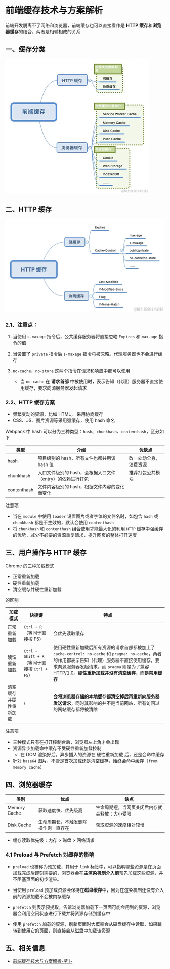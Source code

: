 # 前端缓存技术与方案解析

前端开发脱离不了网络和浏览器，前端缓存也可以直接看作是 **HTTP 缓存**和**浏览器缓存**的结合，两者是相辅相成的关系

## 一、缓存分类

![](images/cacheType.png)

## 二、HTTP 缓存

![](images/httpCache.png)

### 2.1、注意点：

1. 当使用 `s-maxage` 指令后，公共缓存服务器将直接忽略 `Expires` 和 `max-age` 指令的值

2. 当设置了 `private` 指令后 `s-maxage` 指令将被忽略。代理服务器也不会进行缓存

3. `no-cache`、`no-store` 这两个指令在请求和响应中都可以使用
   - 当 `no-cache` 在 **请求首部** 中被使用时，表示告知（代理）服务器不直接使用缓存，要求向源服务器发起请求

### 2.2、HTTP 缓存方案

- 频繁变动的资源，比如 HTML， 采用协商缓存
- CSS、JS、图片资源等采用强缓存，使用 hash 命名

Webpack 中 hash 可以分为三种类型：`hash`、`chunkhash`、`contenthash`，区分如下

| 类型        | 介绍                                                       | 优缺点                 |
| ----------- | ---------------------------------------------------------- | ---------------------- |
| hash        | 项目级别的 hash，所有文件也都共用该 hash 值                | 改一处动全身，浪费资源 |
| chunkhash   | 入口文件级别的 hash，会根据入口文件（entry）的依赖进行打包 | 推荐打包公共模块       |
| contenthash | 文件内容级别的 hash，根据文件内容的变化而变化              |                        |

注意项

- 当在 `module` 中使用 `loader` 设置图片或者字体的文件名时，如包含 `hash` 或 `chunkhash` 都是不生效的，默认会使用 `contenthash`
- 将 `chunkhash` 和 `contenthash` 组合使用才能最大化的利用 `HTTP` 缓存中强缓存的优势，减少不必要的资源重复请求，提升网页的整体打开速度

## 三、用户操作与 HTTP 缓存

Chrome 的三种加载模式

- 正常重新加载
- 硬性重新加载
- 清空缓存并硬性重新加载

的区别

| 加载模式               | 快捷键                                         | 特点                                                                                                                                                                                                                                                      |
| ---------------------- | ---------------------------------------------- | --------------------------------------------------------------------------------------------------------------------------------------------------------------------------------------------------------------------------------------------------------- |
| 正常重新加载           | `Ctrl + R`（等同于直接按 F5）                  | 会优先读取缓存                                                                                                                                                                                                                                            |
| 硬性重新加载           | `Ctrl + Shift + R`（等同于直接按 `Ctrl + F5`） | 使用硬性重新加载后所有资源的请求首部都被加上了 `cache-control: no-cache` 和 `pragma: no-cache`，两者的作用都表示告知（代理）服务器不直接使用缓存，要求向源服务器发起请求，而 `pragma` 则是为了兼容 HTTP/1.0。**硬性重新加载并没有清空缓存，而是禁用缓存** |
| 清空缓存并硬性重新加载 | /                                              | **会将浏览器存储的本地缓存都清空掉后再重新向服务器发送请求**，同时其影响的并不是当前网站，所有访问过的网站缓存都将被清除                                                                                                                                  |

注意项

- 三种模式只有在打开控制台后，浏览器左上角才会出现
- 资源异步加载命中缓存不受硬性重新加载控制
  - 在 DOM 渲染好后，异步插入的资源在 硬性重新加载 后，还是会命中缓存
- 针对 `base64` 图片，不管是首次加载还是清空缓存，始终会命中缓存（`from memory cache`）

## 四、浏览器缓存

| 类别         | 优点                                 | 缺点                                           |
| ------------ | ------------------------------------ | ---------------------------------------------- |
| Memory Cache | 获取速度快、优先级高                 | 生命周期短，当网页关闭后内存就会释放；大小受限 |
| Disk Cache   | 生命周期长，不触发删除操作则一直存在 | 获取资源的速度相对较慢                         |

- 缓存读取优先级：内存 > 磁盘 > 网络请求

### 4.1 Preload 与 Prefetch 对缓存的影响

- `preload` 也被称为预加载，其用于 `link` 标签中，可以指明哪些资源是在页面加载完成后即刻需要的，浏览器会在**主渲染机制介入前**预先加载这些资源，并不阻塞页面的初步渲染。

- 当使用 `preload` 预加载资源会保持在**磁盘缓存**中，因为在渲染机制还没有介入前的资源加载不会被内存缓存

- `prefetch` 则表示预提取，告诉浏览器加载下一页面可能会用到的资源，浏览器会利用空闲状态进行下载并将资源存储到缓存中
- 使用 `prefetch` 加载的资源，刷新页面时大概率会从磁盘缓存中读取，如果跳转到使用它的页面，则直接会从磁盘中加载该资源

## 五、相关信息

- [前端缓存技术与方案解析-劳卜](https://juejin.cn/book/6994678547826606095?enter_from=course_center)

